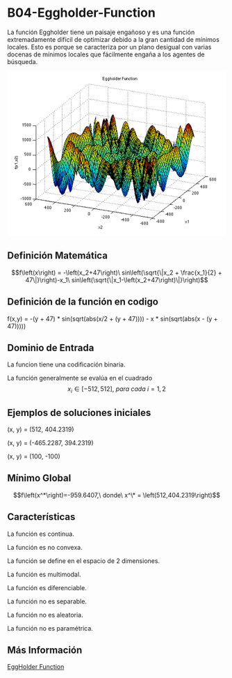 # B04-Eggholder-Function

La función Eggholder tiene un paisaje engañoso y es una función extremadamente difícil de optimizar debido a la gran cantidad de mínimos locales. Esto es porque se caracteriza por un plano desigual con varias docenas de mínimos locales que fácilmente engaña a los agentes de búsqueda.


![Grafo de ejemplo](eggholder.png)

## Definición Matemática 

$$f\left(x\right) = -\left(x_2+47\right)\ sin\left(\sqrt{\|x_2 + \frac{x_1}{2} + 47\|}\right)-x_1\ sin\left(\sqrt{\|x_1-\left(x_2+47\right)\|}\right)$$


## Definición de la función en codigo
f(x,y) = -(y + 47) * sin(sqrt(abs(x/2 + (y + 47)))) - x * sin(sqrt(abs(x - (y + 47)))))


## Dominio de Entrada

La funcion tiene una codificación binaria.

La función generalmente se evalúa en el cuadrado
$$x_i\in[-512,512],\ para\ cada\ i=1,2$$

## Ejemplos de soluciones iniciales
(x, y) = (512, 404.2319)

(x, y) = (-465.2287, 394.2319)

(x, y) = (100, -100)

## Mínimo Global

$$f\left(x^*\right)=-959.6407,\ donde\ x^\* = \left(512,404.2319\right)$$

## Características

La función es continua.

La función es no convexa.

La función se define en el espacio de 2 dimensiones.

La función es multimodal.

La función es diferenciable.

La función no es separable.

La función no es aleatoria.

La función no es paramétrica.

## Más Información

[EggHolder Function](https://www.sfu.ca/~ssurjano/egg.html)
